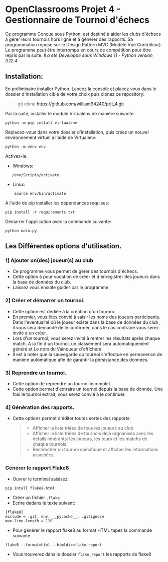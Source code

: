 # OpenClassrooms Projet 4 - Gestionnaire de Tournoi d'échecs
Ce programme Concue sous Python, est destiné à aider les clubs d'échecs à gérer leurs tournois hors ligne et à générer des rapports. Sa programmation repose sur le Design Pattern MVC (Modèle Vue Contrôleur). Le programme peut être interrompu en cours de compétition pour être repris par la suite.
_Il a été Developpé sous Windows 11 - Python version 3.12.4_
## Installation:
En préliminaire installer Python.
Lancez la console et placez vous dans le dossier d'installation cible de votre choix puis clonez ce repository:

> git clone https://github.com/william94240/prjt_4.git

Par la suite, installer le module Virtualenv de manière suivante:
````
python -m pip install virtualenv
````
Réplacez-vous dans votre dossier d'installation, puis créez un nouvel environnement virtuel à l'aide de Virtualenv:
```
python -m venv env
```
Activez-le.
* Windows:
 ```
    /env/Scripts/activate
 ```
* Linux:
```
    source env/bin/activate
```
A l'aide de pip installer les dépendances requises:
```
pip install -r requirements.txt
```
Démarrer l'application avec la commande suivante:
```
python main.py
```

## Les Différentes options d'utilisation.
### 1] Ajouter un(des) joueur(s) au club
- Ce programme vous permet de gérer des tournois d'échecs.
- Cette option à pour vocation de créer et d'enregistrer des joueurs dans la base de données du club.
- Laissez vous ensuite guider par le programme.
### 2] Créer et démarrer un tournoi.
- Cette option est dédiée à la création d'un tournoi.
- En premier, vous êtes convié à saisir les noms des joueurs participants. Dans l'eventualité où le joueur existe dans la base de données du club , il vous sera demandé de le confirmer, dans le cas contraire vous serez invité à en créer.
- Lors d'un tournoi, vous serez invité à rentrer les résultats après chaque match. A la fin d'un tournoi, un classement sera automatiquement généré et Le nom du Vainqueur d'affichera.
- Il est à noter que la sauvegarde du tournoi s'effectue en permanence de maniere automatique afin de garantir la persistance des données.
### 3] Reprendre un tournoi.
- Cette option de reprendre un tournoi incomplet.
- Cette option permet d'extraire un tournoi depuis la base de donnée. Une fois le tournoi extrait, vous serez convié à le continuer.
### 4] Génération des rapports.
- Cette options permet d'éditer toutes sortes des rapports:
    > - Afficher la liste triées de tous les joueurs au club
    > - Afficher la liste triées de tournois dejà orgnanisés avec les détails inhérants: les joueurs, les tours et les matchs de chaque tournois.
    > - Rechercher un tournoi spécifique et afficher les informations associées.
### Générer le rapport Flake8
* Ouvrer le terminal saisisez:
```
pip intall flake8-html
```
* Créer un fichier `.flake`
* Ecrire dedans le texte suivant:
```
[flake8]
exclude = .git, env, __pycache__, .gitignore
max-line-length = 119
```
* Pour générer le rapport flake8 au format HTML tapez la commande suivante:
```
flake8 --format=html --htmldir=flake-report
```
* Vous trouverez dans le dossier `flake_report` les rapports de flake8
